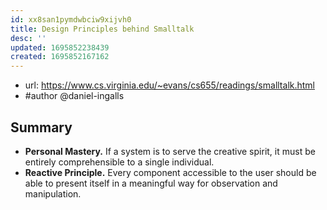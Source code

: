 ```yaml
---
id: xx8san1pymdwbciw9xijvh0
title: Design Principles behind Smalltalk
desc: ''
updated: 1695852238439
created: 1695852167162
---
```


- url: https://www.cs.virginia.edu/~evans/cs655/readings/smalltalk.html
- #author @daniel-ingalls


## Summary

- **Personal Mastery.** If a system is to serve the creative spirit, it must be entirely comprehensible to a single individual.
- **Reactive Principle.** Every component accessible to the user should be able to present itself in a meaningful way for observation and manipulation.